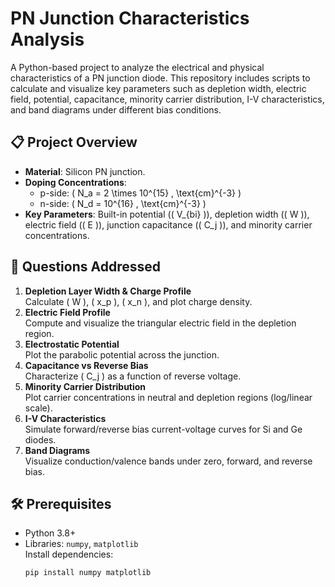 # PN Junction Characteristics Analysis

A Python-based project to analyze the electrical and physical characteristics of a PN junction diode. This repository includes scripts to calculate and visualize key parameters such as depletion width, electric field, potential, capacitance, minority carrier distribution, I-V characteristics, and band diagrams under different bias conditions.

## 📋 Project Overview
- **Material**: Silicon PN junction.
- **Doping Concentrations**:
  - p-side: \( N_a = 2 \times 10^{15} \, \text{cm}^{-3} \)
  - n-side: \( N_d = 10^{16} \, \text{cm}^{-3} \)
- **Key Parameters**: Built-in potential (\( V_{bi} \)), depletion width (\( W \)), electric field (\( E \)), junction capacitance (\( C_j \)), and minority carrier concentrations.

## 📌 Questions Addressed
1. **Depletion Layer Width & Charge Profile**  
   Calculate \( W \), \( x_p \), \( x_n \), and plot charge density.  
2. **Electric Field Profile**  
   Compute and visualize the triangular electric field in the depletion region.  
3. **Electrostatic Potential**  
   Plot the parabolic potential across the junction.  
4. **Capacitance vs Reverse Bias**  
   Characterize \( C_j \) as a function of reverse voltage.  
5. **Minority Carrier Distribution**  
   Plot carrier concentrations in neutral and depletion regions (log/linear scale).  
6. **I-V Characteristics**  
   Simulate forward/reverse bias current-voltage curves for Si and Ge diodes.  
7. **Band Diagrams**  
   Visualize conduction/valence bands under zero, forward, and reverse bias.

## 🛠️ Prerequisites
- Python 3.8+
- Libraries: `numpy`, `matplotlib`  
  Install dependencies:  
  ```bash
  pip install numpy matplotlib
